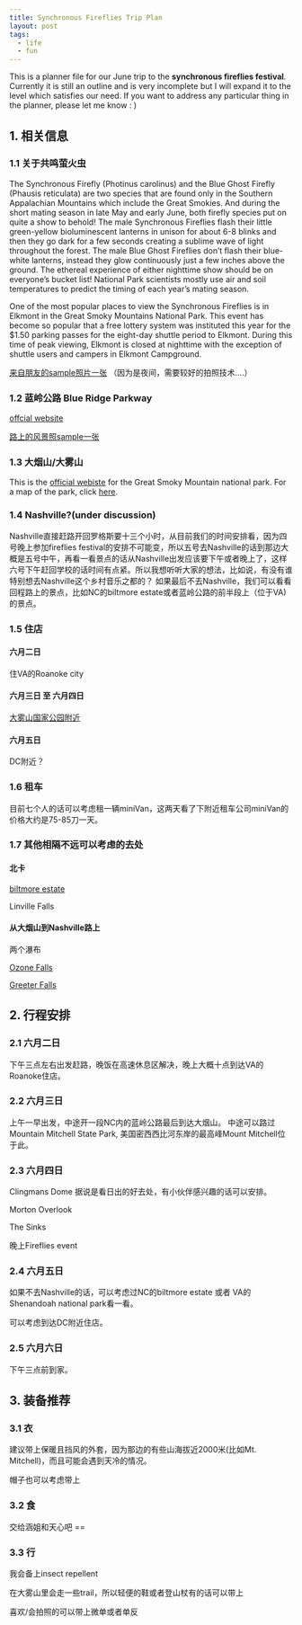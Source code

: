 ```yaml
---
title: Synchronous Fireflies Trip Plan
layout: post
tags:
  - life
  - fun
---
```




This is a planner file for our June trip to the **synchronous fireflies festival**. Currently it is still an outline and is very incomplete but I will expand it to the level which satisfies our need. If you want to address any particular thing in the planner, please let me know : )


## 1. 相关信息


### 1.1 关于共鸣萤火虫


The Synchronous Firefly (Photinus carolinus) and the Blue Ghost Firefly (Phausis reticulata) are two species that are found only in the Southern Appalachian Mountains which include the Great Smokies. And during the short mating season in late May and early June, both firefly species put on quite a show to behold! The male Synchronous Fireflies flash their little green-yellow bioluminescent lanterns in unison for about 6-8 blinks and then they go dark for a few seconds creating a sublime wave of light throughout the forest. The male Blue Ghost Fireflies don’t flash their blue-white lanterns, instead they glow continuously just a few inches above the ground. The ethereal experience of either nighttime show should be on everyone’s bucket list! National Park scientists mostly use air and soil temperatures to predict the timing of each year’s mating season.

One of the most popular places to view the Synchronous Fireflies is in Elkmont in the Great Smoky Mountains National Park. This event has become so popular that a free lottery system was instituted this year for the $1.50 parking passes for the eight-day shuttle period to Elkmont. During this time of peak viewing, Elkmont is closed at nighttime with the exception of shuttle users and campers in Elkmont Campground.

[来自朋友的sample照片一张](http://weibo.com/1957491335/CmwPXr9TI?type=comment#_rnd1494805600914) （因为是夜间，需要较好的拍照技术….）

### 1.2 蓝岭公路 Blue Ridge Parkway

[offcial website](http://www.blueridgeparkway.org/index.php)

[路上的风景照sample一张](http://weibo.com/1957491335/CmzaRh66o%20)

### 1.3 大烟山/大雾山


This is the [official webiste](https://www.nps.gov/grsm/index.htm) for the Great Smoky Mountain national park. For a map of the park, click [here](https://www.nps.gov/grsm/planyourvisit/upload/grsmmap2-2.pdf).

### 1.4 Nashville?(under discussion)
Nashville直接赶路开回罗格斯要十三个小时，从目前我们的时间安排看，因为四号晚上参加fireflies festival的安排不可能变，所以五号去Nashville的话到那边大概是五号中午，再看一看景点的话从Nashville出发应该要下午或者晚上了，这样六号下午赶回学校的话时间有点紧。所以我想听听大家的想法，比如说，有没有谁特别想去Nashville这个乡村音乐之都的？ 
如果最后不去Nashville，我们可以看看回程路上的景点，比如NC的biltmore estate或者蓝岭公路的前半段上（位于VA)的景点。

### 1.5 住店


#### 六月二日
住VA的Roanoke city
#### 六月三日 至 六月四日


[大雾山国家公园附近](https://smokymountains.com/lodging/29138593/?checkin=06/03/2017&checkout=06/05/2017&guests=6&dp=MTE5)


#### 六月五日
DC附近？
### 1.6 租车


目前七个人的话可以考虑租一辆miniVan，这两天看了下附近租车公司miniVan的价格大约是75-85刀一天。

### 1.7 其他相隔不远可以考虑的去处


#### 北卡


[biltmore estate](http://www.biltmore.com/visit)

Linville Falls


#### 从大烟山到Nashville路上


两个瀑布

[Ozone Falls](https://s-media-cache-ak0.pinimg.com/originals/e8/c4/f4/e8c4f416b89c07f3a0dd83a3fc459f2e.jpg)

[Greeter Falls](https://s-media-cache-ak0.pinimg.com/originals/67/df/01/67df010731c3d788db7840f678f49a80.jpg)

## 2. 行程安排


### 2.1 六月二日


下午三点左右出发赶路，晚饭在高速休息区解决，晚上大概十点到达VA的Roanoke住店。

### 2.2 六月三日

上午一早出发，中途开一段NC内的蓝岭公路最后到达大烟山。 中途可以路过 Mountain Mitchell State Park, 美国密西西比河东岸的最高峰Mount Mitchell位于此。

### 2.3 六月四日


Clingmans Dome 据说是看日出的好去处，有小伙伴感兴趣的话可以安排。

Morton Overlook

The Sinks

晚上Fireflies event

### 2.4 六月五日

如果不去Nashville的话，可以考虑过NC的biltmore estate 或者 VA的 Shenandoah national park看一看。

可以考虑到达DC附近住店。

### 2.5 六月六日

下午三点前到家。


## 3. 装备推荐

### 3.1 衣
建议带上保暖且挡风的外套，因为那边的有些山海拔近2000米(比如Mt. Mitchell)，而且可能会遇到天冷的情况。

帽子也可以考虑带上
### 3.2 食
交给涵姐和天心吧 == 
### 3.3 行

我会备上insect repellent

在大雾山里会走一些trail，所以轻便的鞋或者登山杖有的话可以带上

喜欢/会拍照的可以带上微单或者单反

